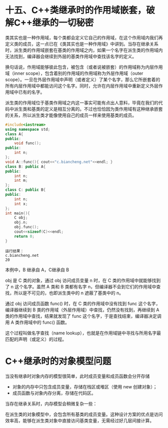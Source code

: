 # 十五、C++类继承时的作用域嵌套，破解C++继承的一切秘密
类其实也是一种作用域，每个类都会定义它自己的作用域，在这个作用域内我们再定义类的成员，这一点已在《类其实也是一种作用域》中讲到。当存在继承关系时，派生类的作用域嵌套在基类的作用域之内，如果一个名字在派生类的作用域内无法找到，编译器会继续到外层的基类作用域中查找该名字的定义。

换句话说，作用域能够彼此包含，被包含（或者说被嵌套）的作用域称为内层作用域（inner scope），包含着别的作用域的作用域称为外层作用域（outer scope）。一旦在外层作用域中声明（或者定义）了某个名字，那么它所嵌套着的所有内层作用域中都能访问这个名字。同时，允许在内层作用域中重新定义外层作用域中已有的名字。

派生类的作用域位于基类作用域之内这一事实可能有点出人意料，毕竟在我们的代码中派生类和基类的定义是相互分离的。不过也恰恰因为类作用域有这种继承嵌套的关系，所以派生类才能像使用自己的成员一样来使用基类的成员。

```c++
#include<iostream>
using namespace std;
class A{
public:
    void func();
public:
    int n;
};
void A::func(){ cout<<"c.biancheng.net"<<endl; }
class B: public A{
public:
    int n;
    int m;
};
class C: public B{
public:
    int n;
    int x;
};
int main(){
    C obj;
    obj.n;
    obj.func();
    cout<<sizeof(C)<<endl;
    return 0;
}
```
    运行结果：
    c.biancheng.net
    20
本例中，B 继承自 A，C继承自 B

obj 是 C 类的对象，通过 obj 访问成员变量 n 时，在 C 类的作用域中就能够找到了 n 这个名字。虽然 A 类和 B 类都有名字 n，但编译器不会到它们的作用域中查找，所以是不可见的，也即派生类中的 n 遮蔽了基类中的 n。

通过 obj 访问成员函数 func() 时，在 C 类的作用域中没有找到 func 这个名字，编译器继续到 B 类的作用域（外层作用域）中查找，仍然没有找到，再继续到 A 类的作用域中查找，结果就发现了 func 这个名字，于是查找结束，编译器决定调用 A 类作用域中的 func() 函数。

这个过程叫做名字查找（name lookup），也就是在作用域链中寻找与所用名字最匹配的声明（或定义）的过程。
# C++继承时的对象模型问题
当没有继承时对象内存的模型很简单，此时成员变量和成员函数会分开存储  
* 对象的内存中只包含成员变量，存储在栈区或堆区（使用 new 创建对象）；
* 成员函数与对象内存分离，存储在代码区。

当存在继承关系时，内存模型会稍微复杂一些：


在派生类的对象模型中，会包含所有基类的成员变量。这种设计方案的优点是访问效率高，能够在派生类对象中直接访问基类变量，无需经过好几层间接计算。